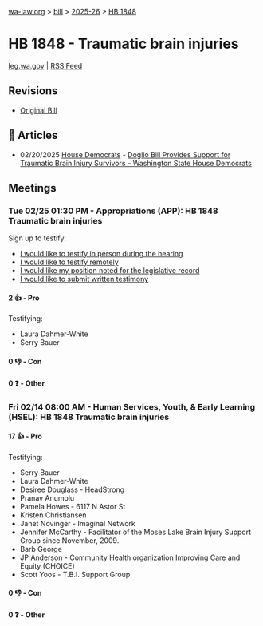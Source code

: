 [wa-law.org](/) > [bill](/bill/) > [2025-26](/bill/2025-26/) > [HB 1848](/bill/2025-26/hb/1848/)

# HB 1848 - Traumatic brain injuries
[leg.wa.gov](https://app.leg.wa.gov/billsummary?BillNumber=1848&Year=2025&Initiative=false) | [RSS Feed](./rss.xml)

## Revisions
* [Original Bill](1/)

## 📰 Articles
* 02/20/2025 [House Democrats](/org/house_democrats/) - [Doglio Bill Provides Support for Traumatic Brain Injury Survivors – Washington State House Democrats](https://housedemocrats.wa.gov/blog/2025/02/20/doglio-bill-provides-support-for-traumatic-brain-injury-survivors/#:~:text=House%20Bill%201848)

## Meetings
### Tue 02/25 01:30 PM - Appropriations (APP): HB 1848 Traumatic brain injuries
Sign up to testify:
* [I would like to testify in person during the hearing](https://app.leg.wa.gov/csi/Testifier/Add?chamber=House&mId=32907&aId=164946&caId=26153&tId=1)
* [I would like to testify remotely](https://app.leg.wa.gov/csi/Testifier/Add?chamber=House&mId=32907&aId=164946&caId=26153&tId=2)
* [I would like my position noted for the legislative record](https://app.leg.wa.gov/csi/Testifier/Add?chamber=House&mId=32907&aId=164946&caId=26153&tId=3)
* [I would like to submit written testimony](https://app.leg.wa.gov/csi/Testifier/Add?chamber=House&mId=32907&aId=164946&caId=26153&tId=4)

#### 2 👍 - Pro
Testifying:
* Laura Dahmer-White
* Serry Bauer

#### 0 👎 - Con

#### 0 ❓ - Other

### Fri 02/14 08:00 AM - Human Services, Youth, & Early Learning (HSEL): HB 1848 Traumatic brain injuries
#### 17 👍 - Pro
Testifying:
* Serry Bauer
* Laura Dahmer-White
* Desiree Douglass - HeadStrong
* Pranav Anumolu
* Pamela Howes - 6117 N Astor St
* Kristen Christiansen
* Janet Novinger - Imaginal Network
* Jennifer McCarthy - Facilitator of the Moses Lake Brain Injury Support Group since November, 2009.
* Barb George
* JP Anderson - Community Health organization Improving Care and Equity (CHOICE)
* Scott Yoos - T.B.I. Support Group

#### 0 👎 - Con

#### 0 ❓ - Other

